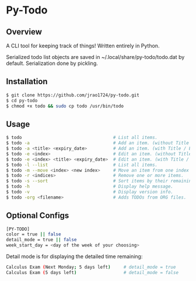 # Py-Todo

## Overview
A CLI tool for keeping track of things! Written entirely in Python.

Serialized todo list objects are saved in ~/.local/share/py-todo/todo.dat by default. Serialization done by pickling.

## Installation
```bash
$ git clone https://github.com/jrao1724/py-todo.git
$ cd py-todo 
$ chmod +x todo && sudo cp todo /usr/bin/todo
```

## Usage
```bash
$ todo                                   # List all items.
$ todo -a                                # Add an item. (without Title / Expiry Date prompt)
$ todo -a <title> <expiry_date>          # Add an item. (with Title / Expiry Date prompt)
$ todo -e <index>                        # Edit an item. (without Title / Expiry Date prompt)
$ todo -e <index> <title> <expiry_date>  # Edit an item. (with Title / Expiry Date prompt)
$ todo -l --list                         # List all items.
$ todo -m --move <index> <new index>     # Move an item from one index to a new index.
$ todo -r <indices>                      # Remove one or more items.
$ todo -s --sort                         # Sort items by their remaining days.
$ todo -h                                # Display help message.
$ todo -v                                # Display version info.
$ todo -org <filename>                   # Adds TODOs from ORG files.
```

## Optional Configs
```bash
[PY-TODO]
color = true || false
detail_mode = true || false
week_start_day = <day of the week of your choosing>
```
Detail mode is for displaying the detailed time remaining:
```bash
Calculus Exam (Next Monday; 5 days left)     # detail_mode = true
Calculus Exam (5 days left)                  # detail_mode = false
```
